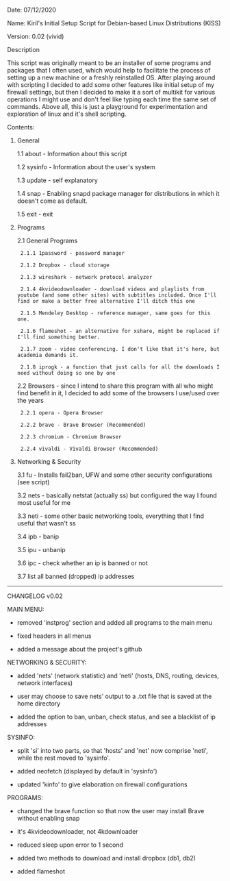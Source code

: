 Date: 07/12/2020

Name: Kiril's Initial Setup Script for Debian-based Linux Distributions (KISS)

Version: 0.02 (vivid)

Description

This script was originally meant to be an installer of some programs and packages that I often used, which would help to facilitate the process of setting up a new machine or a freshly reinstalled OS. After playing around with scripting I decided to add some other features like initial setup of my firewall settings, but then I decided to make it a sort of multikit for various operations I might use and don't feel like typing each time the same set of commands. Above all, this is just a playground for experimentation and exploration of linux and it's shell scripting.

Contents:

1. General

    1.1 about - Information about this script
		
    1.2 sysinfo - Information about the user's system
		
    1.3 update - self explanatory
		
    1.4 snap - Enabling snapd package manager for distributions in which it doesn't come as default. 
		
    1.5 exit - exit
		
2. Programs

    2.1 General Programs
		
        2.1.1 1password - password manager
				
        2.1.2 Dropbox - cloud storage
				
        2.1.3 wireshark - network protocol analyzer
				
        2.1.4 4kvideodownloader - download videos and playlists from youtube (and some other sites) with subtitles included. Once I'll find or make a better free alternative I'll ditch this one
				
        2.1.5 Mendeley Desktop - reference manager, same goes for this one.
				
        2.1.6 flameshot - an alternative for xshare, might be replaced if I'll find something better.
				
        2.1.7 zoom - video conferencing. I don't like that it's here, but academia demands it.
				
        2.1.8 iprogk - a function that just calls for all the downloads I need without doing so one by one
				
    2.2 Browsers - since I intend to share this program with all who might find benefit in it, I decided to add some of the browsers I use/used over the years
		
        2.2.1 opera - Opera Browser
				
        2.2.2 brave - Brave Browser (Recommended)
				
        2.2.3 chromium - Chromium Browser
				
        2.2.4 vivaldi - Vivaldi Browser (Recommended)
				
3. Networking & Security

    3.1 fu - Installs fail2ban, UFW and some other security configurations (see script)
		
    3.2 nets - basically netstat (actually ss) but configured the way I found most useful for me
		
    3.3 neti - some other basic networking tools, everything that I find useful that wasn't ss
		
    3.4 ipb - banip
		
    3.5 ipu - unbanip
		
    3.6 ipc - check whether an ip is banned or not
		
    3.7 list all banned (dropped) ip addresses
		
------------------------------------------------------------------------------------------------

CHANGELOG v0.02

MAIN MENU:

- removed 'instprog' section and added all programs to the main menu

- fixed headers in all menus

- added a message about the project's github

NETWORKING & SECURITY:

- added 'nets' (network statistic) and 'neti' (hosts, DNS, routing, devices, network interfaces)

- user may choose to save nets' output to a .txt file that is saved at the home directory

- added the option to ban, unban, check status, and see a blacklist of ip addresses

SYSINFO:

- split 'si' into two parts, so that 'hosts' and 'net' now comprise 'neti', while the rest moved to 'sysinfo'.

- added neofetch (displayed by default in 'sysinfo')

- updated 'kinfo' to give elaboration on firewall configurations

PROGRAMS:

- changed the brave function so that now the user may install Brave without enabling snap

- it's 4kvideodownloader, not 4kdownloader

- reduced sleep upon error to 1 second

- added two methods to download and install dropbox (db1, db2)

- added flameshot


